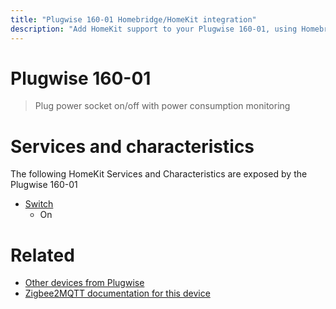 ```yaml
---
title: "Plugwise 160-01 Homebridge/HomeKit integration"
description: "Add HomeKit support to your Plugwise 160-01, using Homebridge, Zigbee2MQTT and homebridge-z2m."
---
```

<!---
This file has been GENERATED using src/docgen/docgen.ts
DO NOT EDIT THIS FILE MANUALLY!
-->
# Plugwise 160-01
> Plug power socket on/off with power consumption monitoring


# Services and characteristics
The following HomeKit Services and Characteristics are exposed by
the Plugwise 160-01

* [Switch](../../switch.md)
  * On


# Related
* [Other devices from Plugwise](../index.md#plugwise)
* [Zigbee2MQTT documentation for this device](https://www.zigbee2mqtt.io/devices/160-01.html)